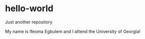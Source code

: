 # hello-world
Just another repository

My name is Ifeoma Egbulem and I attend the University of Georgia!
